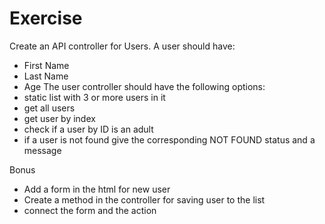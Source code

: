 # Exercise
Create an API controller for Users. A user should have:
* First Name
* Last Name
* Age
The user controller should have the following options:
* static list with 3 or more users in it
* get all users
* get user by index
* check if a user by ID is an adult
* if a user is not found give the corresponding NOT FOUND status and a message

Bonus
* Add a form in the html for new user
* Create a method in the controller for saving user to the list
* connect the form and the action